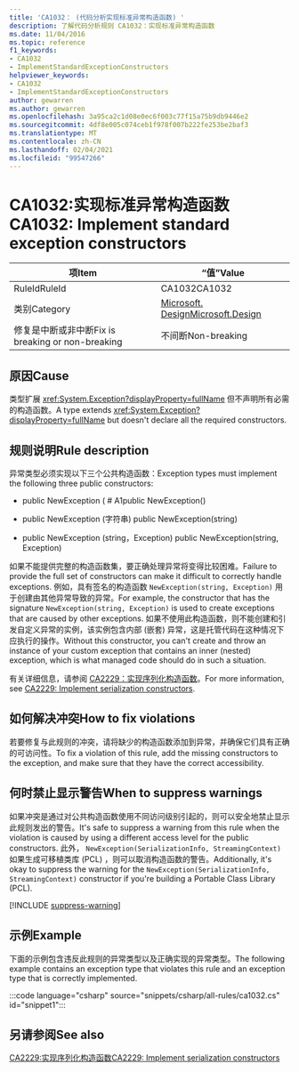 ```yaml
---
title: 'CA1032： (代码分析实现标准异常构造函数) '
description: 了解代码分析规则 CA1032：实现标准异常构造函数
ms.date: 11/04/2016
ms.topic: reference
f1_keywords:
- CA1032
- ImplementStandardExceptionConstructors
helpviewer_keywords:
- CA1032
- ImplementStandardExceptionConstructors
author: gewarren
ms.author: gewarren
ms.openlocfilehash: 3a95ca2c1d08e0ec6f003c77f15a75b9db9446e2
ms.sourcegitcommit: 4df8e005c074ceb1f978f007b222fe253be2baf3
ms.translationtype: MT
ms.contentlocale: zh-CN
ms.lasthandoff: 02/04/2021
ms.locfileid: "99547266"
---
```

# <a name="ca1032-implement-standard-exception-constructors"></a><span data-ttu-id="b7b7a-103">CA1032:实现标准异常构造函数</span><span class="sxs-lookup"><span data-stu-id="b7b7a-103">CA1032: Implement standard exception constructors</span></span>

| <span data-ttu-id="b7b7a-104">项</span><span class="sxs-lookup"><span data-stu-id="b7b7a-104">Item</span></span>                                     | <span data-ttu-id="b7b7a-105">“值”</span><span class="sxs-lookup"><span data-stu-id="b7b7a-105">Value</span></span>            |
|------------------------------------------|------------------|
| <span data-ttu-id="b7b7a-106">RuleId</span><span class="sxs-lookup"><span data-stu-id="b7b7a-106">RuleId</span></span>                                   | <span data-ttu-id="b7b7a-107">CA1032</span><span class="sxs-lookup"><span data-stu-id="b7b7a-107">CA1032</span></span>           |
| <span data-ttu-id="b7b7a-108">类别</span><span class="sxs-lookup"><span data-stu-id="b7b7a-108">Category</span></span>                                 | [<span data-ttu-id="b7b7a-109">Microsoft. Design</span><span class="sxs-lookup"><span data-stu-id="b7b7a-109">Microsoft.Design</span></span>](design-warnings.md) |
| <span data-ttu-id="b7b7a-110">修复是中断或非中断</span><span class="sxs-lookup"><span data-stu-id="b7b7a-110">Fix is breaking or non-breaking</span></span> | <span data-ttu-id="b7b7a-111">不间断</span><span class="sxs-lookup"><span data-stu-id="b7b7a-111">Non-breaking</span></span>     |

## <a name="cause"></a><span data-ttu-id="b7b7a-112">原因</span><span class="sxs-lookup"><span data-stu-id="b7b7a-112">Cause</span></span>

<span data-ttu-id="b7b7a-113">类型扩展 <xref:System.Exception?displayProperty=fullName> 但不声明所有必需的构造函数。</span><span class="sxs-lookup"><span data-stu-id="b7b7a-113">A type extends <xref:System.Exception?displayProperty=fullName> but doesn't declare all the required constructors.</span></span>

## <a name="rule-description"></a><span data-ttu-id="b7b7a-114">规则说明</span><span class="sxs-lookup"><span data-stu-id="b7b7a-114">Rule description</span></span>

<span data-ttu-id="b7b7a-115">异常类型必须实现以下三个公共构造函数：</span><span class="sxs-lookup"><span data-stu-id="b7b7a-115">Exception types must implement the following three public constructors:</span></span>

- <span data-ttu-id="b7b7a-116">public NewException ( # A1</span><span class="sxs-lookup"><span data-stu-id="b7b7a-116">public NewException()</span></span>

- <span data-ttu-id="b7b7a-117">public NewException (字符串) </span><span class="sxs-lookup"><span data-stu-id="b7b7a-117">public NewException(string)</span></span>

- <span data-ttu-id="b7b7a-118">public NewException (string，Exception) </span><span class="sxs-lookup"><span data-stu-id="b7b7a-118">public NewException(string, Exception)</span></span>

<span data-ttu-id="b7b7a-119">如果不能提供完整的构造函数集，要正确处理异常将变得比较困难。</span><span class="sxs-lookup"><span data-stu-id="b7b7a-119">Failure to provide the full set of constructors can make it difficult to correctly handle exceptions.</span></span> <span data-ttu-id="b7b7a-120">例如，具有签名的构造函数 `NewException(string, Exception)` 用于创建由其他异常导致的异常。</span><span class="sxs-lookup"><span data-stu-id="b7b7a-120">For example, the constructor that has the signature `NewException(string, Exception)` is used to create exceptions that are caused by other exceptions.</span></span> <span data-ttu-id="b7b7a-121">如果不使用此构造函数，则不能创建和引发自定义异常的实例，该实例包含内部 (嵌套) 异常，这是托管代码在这种情况下应执行的操作。</span><span class="sxs-lookup"><span data-stu-id="b7b7a-121">Without this constructor, you can't create and throw an instance of your custom exception that contains an inner (nested) exception, which is what managed code should do in such a situation.</span></span>

<span data-ttu-id="b7b7a-122">有关详细信息，请参阅 [CA2229：实现序列化构造函数](ca2229.md)。</span><span class="sxs-lookup"><span data-stu-id="b7b7a-122">For more information, see [CA2229: Implement serialization constructors](ca2229.md).</span></span>

## <a name="how-to-fix-violations"></a><span data-ttu-id="b7b7a-123">如何解决冲突</span><span class="sxs-lookup"><span data-stu-id="b7b7a-123">How to fix violations</span></span>

<span data-ttu-id="b7b7a-124">若要修复与此规则的冲突，请将缺少的构造函数添加到异常，并确保它们具有正确的可访问性。</span><span class="sxs-lookup"><span data-stu-id="b7b7a-124">To fix a violation of this rule, add the missing constructors to the exception, and make sure that they have the correct accessibility.</span></span>

## <a name="when-to-suppress-warnings"></a><span data-ttu-id="b7b7a-125">何时禁止显示警告</span><span class="sxs-lookup"><span data-stu-id="b7b7a-125">When to suppress warnings</span></span>

<span data-ttu-id="b7b7a-126">如果冲突是通过对公共构造函数使用不同访问级别引起的，则可以安全地禁止显示此规则发出的警告。</span><span class="sxs-lookup"><span data-stu-id="b7b7a-126">It's safe to suppress a warning from this rule when the violation is caused by using a different access level for the public constructors.</span></span> <span data-ttu-id="b7b7a-127">此外， `NewException(SerializationInfo, StreamingContext)` 如果生成可移植类库 (PCL) ，则可以取消构造函数的警告。</span><span class="sxs-lookup"><span data-stu-id="b7b7a-127">Additionally, it's okay to suppress the warning for the `NewException(SerializationInfo, StreamingContext)` constructor if you're building a Portable Class Library (PCL).</span></span>

[!INCLUDE [suppress-warning](../../../../includes/code-analysis/suppress-warning.md)]

## <a name="example"></a><span data-ttu-id="b7b7a-128">示例</span><span class="sxs-lookup"><span data-stu-id="b7b7a-128">Example</span></span>

<span data-ttu-id="b7b7a-129">下面的示例包含违反此规则的异常类型以及正确实现的异常类型。</span><span class="sxs-lookup"><span data-stu-id="b7b7a-129">The following example contains an exception type that violates this rule and an exception type that is correctly implemented.</span></span>

:::code language="csharp" source="snippets/csharp/all-rules/ca1032.cs" id="snippet1":::

## <a name="see-also"></a><span data-ttu-id="b7b7a-130">另请参阅</span><span class="sxs-lookup"><span data-stu-id="b7b7a-130">See also</span></span>

[<span data-ttu-id="b7b7a-131">CA2229:实现序列化构造函数</span><span class="sxs-lookup"><span data-stu-id="b7b7a-131">CA2229: Implement serialization constructors</span></span>](ca2229.md)
